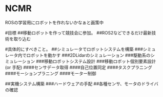 # NCMR

ROSの学習用にロボットを作れないかなぁと画策中

#目標
##移動ロボットを作って競技会に参加。
##ROS2などできるだけ最新技術を取り込む

#具体的にすべきこと。
##シミュレータでロボットシステムを構築
###シミュレータ内でロボットを動かす
###2DLidarのシミュレーション
###駆動系のシミュレーション
###移動ロボットシステム設計
###移動ロボット個別要素設計(or 手配)
####センサデータ取得
####自己位置同定
####タスクプラニング
####モーションプラニング
####モーター制御

##実機システム構築
###ハードウェアの手配
##各種センサ、モータのドライバの確認
